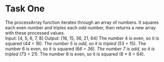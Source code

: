 # Task One

The processArray function iterates through an array of numbers. It squares each even number and triples each odd number, then returns a new array with these processed values.  
Input: [4, 5, 6, 7, 8]
Output: [16, 15, 36, 21, 64]
The number 4 is even, so it is squared (4*4 = 16).
The number 5 is odd, so it is tripled (5*3 = 15).
The number 6 is even, so it is squared (6*6 = 36).
The number 7 is odd, so it is tripled (7*3 = 21).
The number 8 is even, so it is squared (8 * 8 = 64).

